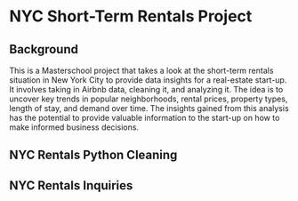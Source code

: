 # NYC Short-Term Rentals Project

## Background

This is a Masterschool project that takes a look at the short-term rentals situation in New York City to provide data insights for a real-estate start-up. It involves taking in Airbnb data, cleaning it, and analyzing it. The idea is to uncover key trends in popular neighborhoods, rental prices, property types, length of stay, and demand over time. The insights gained from this analysis has the potential to provide valuable information to the start-up on how to make informed business decisions.

## NYC Rentals Python Cleaning

## NYC Rentals Inquiries
